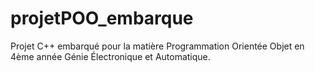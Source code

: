 # projetPOO_embarque
Projet C++ embarqué pour la matière Programmation Orientée Objet en 4ème année Génie Électronique et Automatique. 
